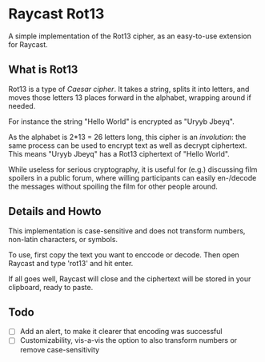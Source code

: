 # Raycast Rot13
A simple implementation of the Rot13 cipher, as an easy-to-use extension for Raycast.

## What is Rot13
Rot13 is a type of _Caesar cipher_. It takes a string, splits it into letters, and moves those letters 13 places forward in the alphabet, wrapping around if needed.

For instance the string "Hello World" is encrypted as "Uryyb Jbeyq".

As the alphabet is 2*13 = 26 letters long, this cipher is an _involution_: the same process can be used to encrypt text as well as decrypt ciphertext. This means "Uryyb Jbeyq" has a Rot13 ciphertext of "Hello World".

While useless for serious cryptography, it is useful for (e.g.) discussing film spoilers in a public forum, where willing participants can easily en-/decode the messages without spoiling the film for other people around.


## Details and Howto
This implementation is case-sensitive and does not transform numbers, non-latin characters, or symbols.

To use, first copy the text you want to enccode or decode. Then open Raycast and type 'rot13' and hit enter.

If all goes well, Raycast will close and the ciphertext will be stored in your clipboard, ready to paste.

## Todo
- [ ] Add an alert, to make it clearer that encoding was successful
- [ ] Customizability, vis-a-vis the option to also transform numbers or remove case-sensitivity
